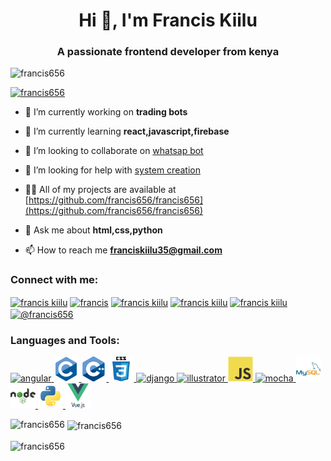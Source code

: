 <h1 align="center">Hi 👋, I'm Francis Kiilu</h1>
<h3 align="center">A passionate frontend developer from kenya</h3>

<p align="left"> <img src="https://komarev.com/ghpvc/?username=francis656&label=Profile%20views&color=0e75b6&style=flat" alt="francis656" /> </p>

<p align="left"> <a href="https://github.com/ryo-ma/github-profile-trophy"><img src="https://github-profile-trophy.vercel.app/?username=francis656" alt="francis656" /></a> </p>

- 🔭 I’m currently working on **trading bots**

- 🌱 I’m currently learning **react,javascript,firebase**

- 👯 I’m looking to collaborate on [whatsap bot](https://github.com/francis656/NORMAL-BOT)

- 🤝 I’m looking for help with [system creation](https://github.com/francis656/secondary-school-student-portal)

- 👨‍💻 All of my projects are available at [https://github.com/francis656/francis656](https://github.com/francis656/francis656)

- 💬 Ask me about **html,css,python**

- 📫 How to reach me **franciskiilu35@gmail.com**

<h3 align="left">Connect with me:</h3>
<p align="left">
<a href="https://codepen.io/francis kiilu" target="blank"><img align="center" src="https://raw.githubusercontent.com/rahuldkjain/github-profile-readme-generator/master/src/images/icons/Social/codepen.svg" alt="francis kiilu" height="30" width="40" /></a>
<a href="https://twitter.com/francis" target="blank"><img align="center" src="https://raw.githubusercontent.com/rahuldkjain/github-profile-readme-generator/master/src/images/icons/Social/twitter.svg" alt="francis" height="30" width="40" /></a>
<a href="https://linkedin.com/in/francis kiilu" target="blank"><img align="center" src="https://raw.githubusercontent.com/rahuldkjain/github-profile-readme-generator/master/src/images/icons/Social/linked-in-alt.svg" alt="francis kiilu" height="30" width="40" /></a>
<a href="https://fb.com/francis kiilu" target="blank"><img align="center" src="https://raw.githubusercontent.com/rahuldkjain/github-profile-readme-generator/master/src/images/icons/Social/facebook.svg" alt="francis kiilu" height="30" width="40" /></a>
<a href="https://instagram.com/francis kiilu" target="blank"><img align="center" src="https://raw.githubusercontent.com/rahuldkjain/github-profile-readme-generator/master/src/images/icons/Social/instagram.svg" alt="francis kiilu" height="30" width="40" /></a>
<a href="https://medium.com/@francis656" target="blank"><img align="center" src="https://raw.githubusercontent.com/rahuldkjain/github-profile-readme-generator/master/src/images/icons/Social/medium.svg" alt="@francis656" height="30" width="40" /></a>
</p>

<h3 align="left">Languages and Tools:</h3>
<p align="left"> <a href="https://angular.io" target="_blank" rel="noreferrer"> <img src="https://angular.io/assets/images/logos/angular/angular.svg" alt="angular" width="40" height="40"/> </a> <a href="https://www.cprogramming.com/" target="_blank" rel="noreferrer"> <img src="https://raw.githubusercontent.com/devicons/devicon/master/icons/c/c-original.svg" alt="c" width="40" height="40"/> </a> <a href="https://www.w3schools.com/cpp/" target="_blank" rel="noreferrer"> <img src="https://raw.githubusercontent.com/devicons/devicon/master/icons/cplusplus/cplusplus-original.svg" alt="cplusplus" width="40" height="40"/> </a> <a href="https://www.w3schools.com/css/" target="_blank" rel="noreferrer"> <img src="https://raw.githubusercontent.com/devicons/devicon/master/icons/css3/css3-original-wordmark.svg" alt="css3" width="40" height="40"/> </a> <a href="https://www.djangoproject.com/" target="_blank" rel="noreferrer"> <img src="https://cdn.worldvectorlogo.com/logos/django.svg" alt="django" width="40" height="40"/> </a> <a href="https://www.adobe.com/in/products/illustrator.html" target="_blank" rel="noreferrer"> <img src="https://www.vectorlogo.zone/logos/adobe_illustrator/adobe_illustrator-icon.svg" alt="illustrator" width="40" height="40"/> </a> <a href="https://developer.mozilla.org/en-US/docs/Web/JavaScript" target="_blank" rel="noreferrer"> <img src="https://raw.githubusercontent.com/devicons/devicon/master/icons/javascript/javascript-original.svg" alt="javascript" width="40" height="40"/> </a> <a href="https://mochajs.org" target="_blank" rel="noreferrer"> <img src="https://www.vectorlogo.zone/logos/mochajs/mochajs-icon.svg" alt="mocha" width="40" height="40"/> </a> <a href="https://www.mysql.com/" target="_blank" rel="noreferrer"> <img src="https://raw.githubusercontent.com/devicons/devicon/master/icons/mysql/mysql-original-wordmark.svg" alt="mysql" width="40" height="40"/> </a> <a href="https://nodejs.org" target="_blank" rel="noreferrer"> <img src="https://raw.githubusercontent.com/devicons/devicon/master/icons/nodejs/nodejs-original-wordmark.svg" alt="nodejs" width="40" height="40"/> </a> <a href="https://www.python.org" target="_blank" rel="noreferrer"> <img src="https://raw.githubusercontent.com/devicons/devicon/master/icons/python/python-original.svg" alt="python" width="40" height="40"/> </a> <a href="https://vuejs.org/" target="_blank" rel="noreferrer"> <img src="https://raw.githubusercontent.com/devicons/devicon/master/icons/vuejs/vuejs-original-wordmark.svg" alt="vuejs" width="40" height="40"/> </a> </p>

<p><img align="left" src="https://github-readme-stats.vercel.app/api/top-langs?username=francis656&show_icons=true&locale=en&layout=compact" alt="francis656" /></p>

<p>&nbsp;<img align="center" src="https://github-readme-stats.vercel.app/api?username=francis656&show_icons=true&locale=en" alt="francis656" /></p>

<p><img align="center" src="https://github-readme-streak-stats.herokuapp.com/?user=francis656&" alt="francis656" /></p>
